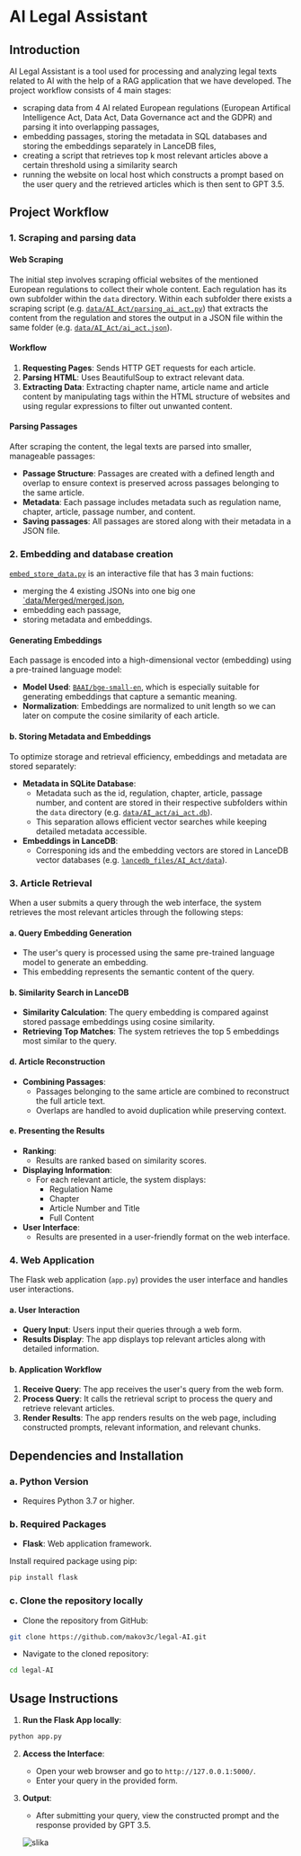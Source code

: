 
# AI Legal Assistant

## Introduction

AI Legal Assistant is a tool used for processing and analyzing legal texts related to AI with the help of a RAG application that we have developed. The project workflow consists of 4 main stages:
- scraping data from 4 AI related European regulations (European Artifical Intelligence Act, Data Act, Data Governance act and the GDPR) and parsing it into overlapping passages,
- embedding passages, storing the metadata in SQL databases and storing the embeddings separately in LanceDB files,
- creating a script that retrieves top k most relevant articles above a certain threshold using a similarity search 
- running the website on local host which constructs a prompt based on the user query and the retrieved articles which is then sent to GPT 3.5. 

## Project Workflow

### 1. Scraping and parsing data

#### Web Scraping
The initial step involves scraping official websites of the mentioned European regulations to collect their whole content. Each regulation has its own subfolder within the `data` directory. Within each subfolder there exists a scraping script (e.g. [`data/AI_Act/parsing_ai_act.py`](https://github.com/makov3c/legal-AI/blob/main/data/AI_Act/parsing_ai_act.py)) that extracts the content from the regulation and stores the output in a JSON file within the same folder (e.g. [`data/AI_Act/ai_act.json`](https://github.com/makov3c/legal-AI/blob/main/data/AI_Act/ai_act.json)). 

#### Workflow
1. **Requesting Pages**: Sends HTTP GET requests for each article.
2. **Parsing HTML**: Uses BeautifulSoup to extract relevant data.
3. **Extracting Data**: Extracting chapter name, article name and article content by manipulating tags within the HTML structure of websites and using regular expressions to filter out unwanted content. 

#### Parsing Passages
After scraping the content, the legal texts are parsed into smaller, manageable passages:

- **Passage Structure**: Passages are created with a defined length and overlap to ensure context is preserved across passages belonging to the same article.
- **Metadata**: Each passage includes metadata such as regulation name, chapter, article, passage number, and content.
- **Saving passages**: All passages are stored along with their metadata in a JSON file. 

### 2. Embedding and database creation
[`embed_store_data.py`](https://github.com/makov3c/legal-AI/blob/main/embed_store_data.py) is an interactive file that has 3 main fuctions: 
- merging the 4 existing JSONs into one big one [`data/Merged/merged.json](https://github.com/makov3c/legal-AI/blob/main/data/Merged/merged.json),
- embedding each passage,
- storing metadata and embeddings. 

#### Generating Embeddings
Each passage is encoded into a high-dimensional vector (embedding) using a pre-trained language model:

- **Model Used**: [`BAAI/bge-small-en`](https://huggingface.co/BAAI/bge-small-en), which is especially suitable for generating embeddings that capture a semantic meaning.
- **Normalization**: Embeddings are normalized to unit length so we can later on compute the cosine similarity of each article. 

#### b. Storing Metadata and Embeddings 
To optimize storage and retrieval efficiency, embeddings and metadata are stored separately:

- **Metadata in SQLite Database**:
  - Metadata such as the id, regulation, chapter, article, passage number, and content are stored in their respective subfolders within the `data` directory (e.g. [`data/AI_act/ai_act.db`](https://github.com/makov3c/legal-AI/blob/main/data/AI_Act/ai_act.db)).
  - This separation allows efficient vector searches while keeping detailed metadata accessible.
- **Embeddings in LanceDB**:
  - Corresponing ids and the embedding vectors are stored in LanceDB vector databases (e.g. [`lancedb_files/AI_Act/data`](https://github.com/makov3c/legal-AI/tree/main/lancedb_files/AI_Act/embeddings.lance/data)).


### 3. Article Retrieval

When a user submits a query through the web interface, the system retrieves the most relevant articles through the following steps:

#### a. Query Embedding Generation
- The user's query is processed using the same pre-trained language model to generate an embedding.
- This embedding represents the semantic content of the query.

#### b. Similarity Search in LanceDB
- **Similarity Calculation**: The query embedding is compared against stored passage embeddings using cosine similarity.
- **Retrieving Top Matches**: The system retrieves the top 5 embeddings most similar to the query.

#### d. Article Reconstruction
- **Combining Passages**:
  - Passages belonging to the same article are combined to reconstruct the full article text.
  - Overlaps are handled to avoid duplication while preserving context.


#### e. Presenting the Results
- **Ranking**:
  - Results are ranked based on similarity scores.
- **Displaying Information**:
  - For each relevant article, the system displays:
    - Regulation Name
    - Chapter
    - Article Number and Title
    - Full Content
- **User Interface**:
  - Results are presented in a user-friendly format on the web interface.

### 4. Web Application

The Flask web application (`app.py`) provides the user interface and handles user interactions.

#### a. User Interaction
- **Query Input**: Users input their queries through a web form.
- **Results Display**: The app displays top relevant articles along with detailed information.

#### b. Application Workflow
1. **Receive Query**: The app receives the user's query from the web form.
2. **Process Query**: It calls the retrieval script to process the query and retrieve relevant articles.
3. **Render Results**: The app renders results on the web page, including constructed prompts, relevant information, and relevant chunks.

## Dependencies and Installation

### a. Python Version
- Requires Python 3.7 or higher.

### b. Required Packages
- **Flask**: Web application framework.

Install required package using pip:

```bash
pip install flask 
```
### c. Clone the repository locally
- Clone the repository from GitHub:
```bash
git clone https://github.com/makov3c/legal-AI.git
```
  - Navigate to the cloned repository:
  ```bash
  cd legal-AI
  ```

## Usage Instructions

1. **Run the Flask App locally**:

```bash
python app.py
```

2. **Access the Interface**:
   - Open your web browser and go to `http://127.0.0.1:5000/`.
   - Enter your query in the provided form.

3. **Output**:
   - After submitting your query, view the constructed prompt and the response provided by GPT 3.5.

   ![slika]()
